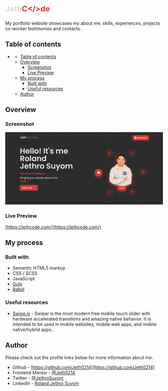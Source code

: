 # ![](/assets/images/hero-section/jethcode.png)

My portfolio website showcases my about me, skills, experiences, projects co-worker testimonies and contacts.

## Table of contents

- [](#)
  - [Table of contents](#table-of-contents)
  - [Overview](#overview)
    - [Screenshot](#screenshot)
    - [Live Preview](#live-preview)
  - [My process](#my-process)
    - [Built with](#built-with)
    - [Useful resources](#useful-resources)
  - [Author](#author)

## Overview

### Screenshot

![](/assets/images/Readme/JethCode.png)

### Live Preview

[https://jethcode.com/](https://jethcode.com/)

## My process

### Built with

- Semantic HTML5 markup
- CSS / SCSS
- JavaScript
- [Gulp](https://gulpjs.com/)
- [Babel](https://babeljs.io/docs/)

### Useful resources

- [Swipe.js](https://swiperjs.com/) - Swiper is the most modern free mobile touch slider with hardware accelerated transitions and amazing native behavior. It is intended to be used in mobile websites, mobile web apps, and mobile native/hybrid apps..

## Author

Please check out the profile links below for more information about me.

- Github - [https://github.com/Jeth0214](https://github.com/Jeth0214)
- Frontend Mentor - [@Jeth0214](https://www.frontendmentor.io/profile/Jeth0214)
- Twitter - [@JethroSuyom](https://twitter.com/JethroSuyom)
- LinkedIn - [Roland Jethro Suyom](https://www.linkedin.com/in/roland-jethro-suyom-198a89207/)
